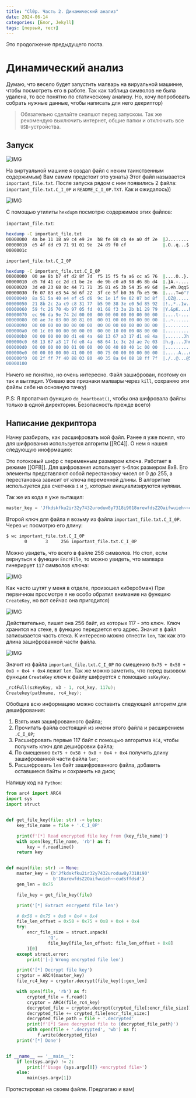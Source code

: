 ```yaml
---
title: "Cl0p. Часть 2. Динамический анализ"
date: 2024-06-14
categories: [Блог, Jekyll]
tags: [первый, тест]
---
```


Это продолжение предыдущего поста.

# Динамический анализ

Думаю, что весело будет запустить малварь на вируальной машиние, чтобы посмотреть его в работе. Так как таблица символов не была удалена, то все понятно по статическому анализу. Но, хочу попробовать собрать нужные данные, чтобы написать для него декриптор)

> Обязательно сделайте снапшот перед запуском. Так же рекомендую выключить интернет, общие папки и отключить все `USB`-устройства.

## Запуск

![IMG](/assets/images/Cl0p2_img/1.jpg)

На виртуальной машине я создал файл с неким таинственным содержимым) Вам самим предстоит это узнать) Этот файл называется `important_file.txt`. После запуска рядом с ним появились 2 файла: `important_file.txt.C_I_0P` и `README_C_I_0P.TXT`. Как и ожидалось))

![IMG](/assets/images/Cl0p2_img/2.png)

С помощью утилиты `hexdupm` посмотрю содержимое этих файлов:

`important_file.txt`:

```bash
hexdump -C important_file.txt
00000000  4a be 11 18 a9 c4 e9 2e  b8 fe 88 cb 4e a0 df 2e  |J...........N...|
00000010  e5 4f dd c9 71 91 01 9e  24 d9 f0 cf              |.O..q...$...|
0000001c
```

`important_file.txt.C_I_0P`

```bash
hexdump -C important_file.txt.C_I_0P 
00000000  00 ae 8b b7 4f d2 8f 7d  f5 15 f5 fa a6 cc a5 76  |....O..}.......v|
00000010  d5 7d 41 cc 2d c1 be 2e  de 9b c0 a9 98 d6 8b d4  |.}A.-...........|
00000020  3d e0 23 68 0c 44 71 71  35 81 e5 3b 54 35 e9 6d  |=.#h.Dqq5..;T5.m|
00000030  f6 07 83 e3 54 3d 6f 22  3f ce 5f b0 36 fb e5 96  |....T=o"?._.6...|
00000040  8a 51 5a 40 e4 ef c5 d6  9c 1e 1f 9e 02 07 bd 8f  |.QZ@............|
00000050  21 8b 2c 2a c9 c8 31 77  b5 90 38 3e e0 5d 85 92  |!.,*..1w..8>.]..|
00000060  59 fc 26 70 4b 97 05 fd  01 68 f3 3a 2b b1 29 79  |Y.&pK....h.:+.)y|
00000070  ec 96 da 9e 74 2d 00 00  00 00 00 00 00 00 00 00  |....t-..........|
00000080  00 ae 7e 03 00 80 81 00  00 01 00 00 00 00 00 00  |..~.............|
00000090  00 00 00 00 00 00 00 00  00 00 00 00 00 00 00 00  |................|
000000a0  00 1c 00 00 00 00 00 00  00 00 10 00 00 08 00 00  |................|
000000b0  00 00 00 00 00 d1 e8 4a  68 13 67 a3 17 d1 e8 4a  |.......Jh.g....J|
000000c0  68 13 67 a3 17 fd e8 4a  68 64 1c 3c 2d ae 7e 03  |h.g....Jhd.<-.~.|
000000d0  00 00 00 00 00 01 00 00  00 00 40 80 40 1c 00 00  |..........@.@...|
000000e0  00 00 00 00 00 41 00 00  00 75 00 00 00 00 00 00  |.....A...u......|
000000f0  00 2f ff 7f 40 88 03 80  40 35 8a 04 08 18 ff 7f  |./..@...@5......|
00000100
```

Ничего не понятно, но очень интересно. Файл зашифрован, поэтому он так и выглядит. Убиваю все признаки малвары через `kill`, сохраняю эти файлы себе на основную тачку)

P.S: Я пропатчил функцию `do_heartbeat()`, чтобы она шифровала файлы только в одной директории. Безопасность прежде всего)

## Написание декриптора

Начну разбирать, как расшифровать мой файл. Ранее я уже понял, что для шифрования используется алгоритм [[RC4]]. О нем я нашел следующую инофрмацию:

Это потоковый шифр с переменным размером ключа. Работает в режиме [[OFB]]. Для шифрования использует `S`-блок размером 8x8. Его элементы представляют собой перестановку чисел от 0 до 255, а перестановка зависит от ключа переменной длины. В алгоритме используется два счетчика `i` и `j`, которые инициализируются нулями.

Так же из кода я уже вытащил:

```python
master_key = 'Jfkdskfku2ir32y7432uroduw8y7318i9018urewfdsZ2Oaifwuieh~~cudsffdsd'
```

Второй ключ для файла я возьму из файла `important_file.txt.C_I_0P`. Через `wc` посмотрю его длину:

```bash
$ wc important_file.txt.C_I_0P                                                                                                                           
       0       3     256 important_file.txt.C_I_0P
```

Можно увидеть, что всего в файле 256 символов. Но стоп, если вернуться к функции `EncrFile`, то можно увидеть, что малвара гинерирует `117` символов ключа:

![IMG](/assets/images/Cl0p2_img/3.png)

Как часто шутят у меня в отделе, произошел киберобман) При первичном просмотре я не особо обратил внимание на функцию `CreateKey`, но вот сейчас она пригодится)

![IMG](/assets/images/Cl0p2_img/4.png)

Действительно, пишет она 256 байт, из которых 117 - это ключ. Ключ хранится на стеке, в функцию передается его адрес. Значит в файл записывается часть стека. К интересно можно отнести `len`, так как это длина зашифрованной части файла.

![IMG](/assets/images/Cl0p2_img/5.png)

Значит из файла `important_file.txt.C_I_0P` по смещению `0x75 + 0x58 + 0x8 + 0x4 + 0x4` лежит `len`. Так же можно заметить, что перед вызовом функции `CreateKey` ключ к файлу шифруется с помощью `ssKeyKey`.

```C
_rc4Full(szKeyKey, v3 - 1, rc4_key, 117u);
Createkey(pathname, rc4_key);
```

Обобщив всю информацию можно составить следующий алгоритм для дешифрования:
1. Взять имя зашифрованного файла;
2. Прочитать файла состоящий из имени этого файла и расширением `.C_I_0P`;
3. Расшифровать первые 117 байт с помощью алгоритма `RC4`, чтобы получить ключ для дешифровки файла;
4. По смещению `0x75 + 0x58 + 0x8 + 0x4 + 0x4` получить длину зашифрованной части файла `len`;
5. Расшифровать `len` байт зашифрованного файла, добавить оставшиеся байты и сохранить на диск;

Напишу код на `Python`:

```Python
from arc4 import ARC4
import sys
import struct


def get_file_key(file: str) -> bytes:
    key_file_name = file + '.C_I_0P'

    print(f'[*] Read encrypted file key from {key_file_name}')
    with open(key_file_name, 'rb') as f:
        key = f.readline()
    return key


def main(file: str) -> None:
    master_key = (b'Jfkdskfku2ir32y7432uroduw8y7318i90'
                  b'18urewfdsZ2Oaifwuieh~~cudsffdsd')
    gen_len = 0x75

    file_key = get_file_key(file)

    print('[*] Extract encrypetd file len')

    # 0x58 + 0x75 + 0x8 + 0x4 + 0x4
    file_len_offset = 0x58 + 0x75 + 0x8 + 0x4 + 0x4
    try:
        encr_file_size = struct.unpack(
                'Q',
                file_key[file_len_offset: file_len_offset + 0x8]
        )[0]
    except struct.error:
        print('[-] Wrong encrypted file len')

    print('[*] Decrypt file key')
    cryptor = ARC4(master_key)
    file_rc4_key = cryptor.decrypt(file_key)[:gen_len]

    with open(file, 'rb') as f:
        crypted_file = f.read()
        cryptor = ARC4(file_rc4_key)
        decrypted_file = cryptor.decrypt(crypted_file[:encr_file_size])
        decrypted_file += crypted_file[encr_file_size:]
        decrypted_file_path = file + '.decrypted'
        print(f'[*] Save decrypted file to {decrypted_file_path}')
        with open(file + '.decrypted', 'wb') as f:
            f.write(decrypted_file)
    print('[*] Done')


if __name__ == '__main__':
    if len(sys.argv) != 2:
        print(f'Usage {sys.argv[0]} <encrypted file>')
    else:
        main(sys.argv[1])
```

Протестировал на своем файле. Предлагаю и вам)
